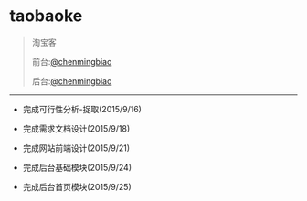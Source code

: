 # taobaoke
>淘宝客
>
>前台:[@chenmingbiao](https://github.com/chenmingbiao)
>
>后台:[@chenmingbiao](https://github.com/chenmingbiao)

---
 
 - 完成可行性分析-捉取(2015/9/16)
 
 - 完成需求文档设计(2015/9/18)  
 
 - 完成网站前端设计(2015/9/21)
 
 - 完成后台基础模块(2015/9/24)
 
 - 完成后台首页模块(2015/9/25)
